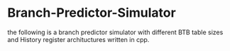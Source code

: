 # Branch-Predictor-Simulator
the following is a branch predictor simulator with different BTB table sizes and History register archituctures written in cpp. 
